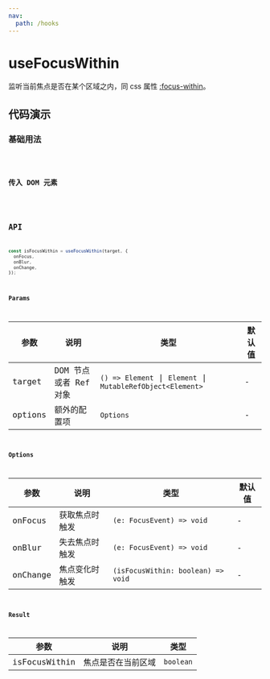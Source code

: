 ```yaml
---
nav:
  path: /hooks
---
```


# useFocusWithin

监听当前焦点是否在某个区域之内，同 css 属性 [:focus-within](https://developer.mozilla.org/en-US/docs/Web/CSS/:focus-within)。

## 代码演示

### 基础用法

<code src="./demo/demo1.tsx" />

### 传入 DOM 元素

<code src="./demo/demo2.tsx" />

## API

```typescript
const isFocusWithin = useFocusWithin(target, {
  onFocus,
  onBlur,
  onChange,
});
```

### Params

| 参数 | 说明 | 类型 | 默认值 |
| --- | --- | --- | --- |
| target | DOM 节点或者 Ref 对象 | `() => Element` \| `Element` \| `MutableRefObject<Element>` | - |
| options | 额外的配置项 | `Options` | - |

### Options

| 参数     | 说明           | 类型                               | 默认值 |
| -------- | -------------- | ---------------------------------- | ------ |
| onFocus  | 获取焦点时触发 | `(e: FocusEvent) => void`          | -      |
| onBlur   | 失去焦点时触发 | `(e: FocusEvent) => void`          | -      |
| onChange | 焦点变化时触发 | `(isFocusWithin: boolean) => void` | -      |

### Result

| 参数          | 说明               | 类型      |
| ------------- | ------------------ | --------- |
| isFocusWithin | 焦点是否在当前区域 | `boolean` |
